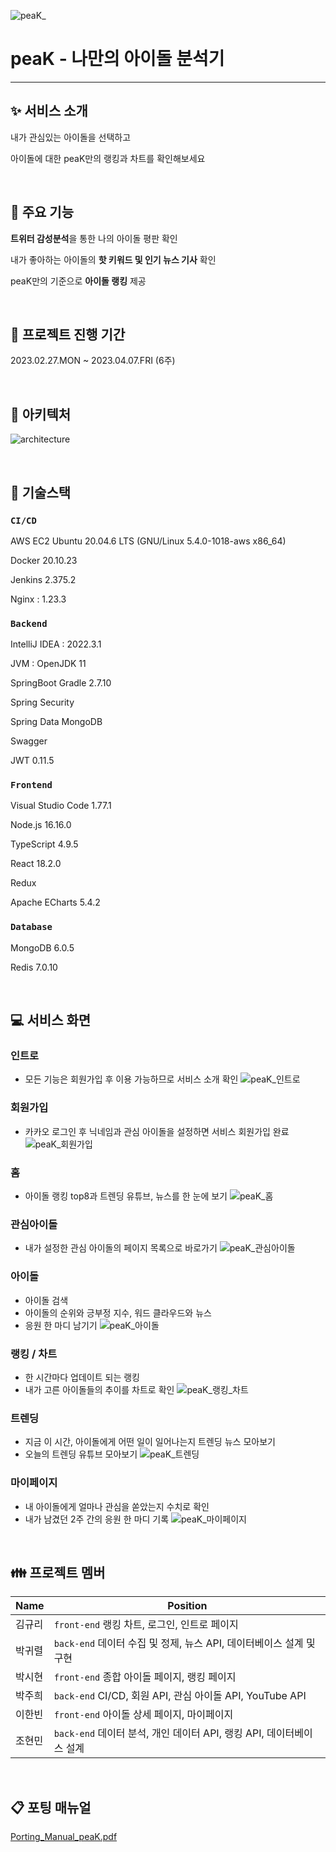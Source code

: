 ![peaK_](https://user-images.githubusercontent.com/110278377/232226574-8626ce7d-3853-426b-9798-8b8e2f2fdcf1.png)

# peaK - 나만의 아이돌 분석기

---

## :sparkles: 서비스 소개

내가 관심있는 아이돌을 선택하고

아이돌에 대한 peaK만의 랭킹과 차트를 확인해보세요

<br/>

## :pushpin: 주요 기능

**트위터 감성분석**을 통한 나의 아이돌 평판 확인

내가 좋아하는 아이돌의 **핫 키워드 및 인기 뉴스 기사** 확인

peaK만의 기준으로 **아이돌 랭킹** 제공

<br/>

## :date: 프로젝트 진행 기간

2023.02.27.MON ~ 2023.04.07.FRI (6주)

<br/>

## :triangular_ruler: 아키텍처

![architecture](https://user-images.githubusercontent.com/110278377/232226556-df7f34ac-c7ec-44bd-b370-a6650ae79a69.png)

<br/>

## :wrench: 기술스택

### `CI/CD`

AWS EC2 Ubuntu 20.04.6 LTS (GNU/Linux 5.4.0-1018-aws x86_64)

Docker 20.10.23

Jenkins 2.375.2

Nginx : 1.23.3

### `Backend`

IntelliJ IDEA : 2022.3.1

JVM : OpenJDK 11

SpringBoot Gradle 2.7.10

Spring Security

Spring Data MongoDB

Swagger

JWT 0.11.5

### `Frontend`

Visual Studio Code 1.77.1

Node.js 16.16.0

TypeScript 4.9.5

React 18.2.0

Redux

Apache ECharts 5.4.2

### `Database`

MongoDB 6.0.5

Redis 7.0.10

<br/>

## :computer: 서비스 화면

### 인트로

- 모든 기능은 회원가입 후 이용 가능하므로 서비스 소개 확인
  ![peaK_인트로](https://user-images.githubusercontent.com/110278377/232226599-d3efa2c4-fad0-4862-b4fa-7223ab7cfc16.gif)

### 회원가입

- 카카오 로그인 후 닉네임과 관심 아이돌을 설정하면 서비스 회원가입 완료
  ![peaK_회원가입](https://user-images.githubusercontent.com/110278377/232226607-ec42fdab-deed-4fab-a19f-38b8d6664202.gif)

### 홈

- 아이돌 랭킹 top8과 트렌딩 유튜브, 뉴스를 한 눈에 보기
  ![peaK_홈](https://user-images.githubusercontent.com/110278377/232226617-2fa2a3c1-f356-4000-b820-fb5a09679ba2.gif)

### 관심아이돌

- 내가 설정한 관심 아이돌의 페이지 목록으로 바로가기
  ![peaK_관심아이돌](https://user-images.githubusercontent.com/110278377/232226622-42c160c0-14b1-4cac-a6eb-28377df58fbb.gif)

### 아이돌

- 아이돌 검색
- 아이돌의 순위와 긍부정 지수, 워드 클라우드와 뉴스
- 응원 한 마디 남기기
  ![peaK_아이돌](https://user-images.githubusercontent.com/110278377/232226627-a6565a08-ad9d-4262-a679-595fc546d63d.gif)

### 랭킹 / 차트

- 한 시간마다 업데이트 되는 랭킹
- 내가 고른 아이돌들의 추이를 차트로 확인
  ![peaK_랭킹_차트](https://user-images.githubusercontent.com/110278377/232226633-1193a911-a464-402e-a4f0-5e4aa9ef744b.gif)

### 트렌딩

- 지금 이 시간, 아이돌에게 어떤 일이 일어나는지 트렌딩 뉴스 모아보기
- 오늘의 트렌딩 유튜브 모아보기
![peaK_트렌딩](https://user-images.githubusercontent.com/110278377/232237783-d476b959-8b4d-41d3-bae6-de694eba7537.gif)

### 마이페이지

- 내 아이돌에게 얼마나 관심을 쏟았는지 수치로 확인
- 내가 남겼던 2주 간의 응원 한 마디 기록
  ![peaK_마이페이지](https://user-images.githubusercontent.com/110278377/232226636-88cbceb4-8986-48ac-b3e4-dbc13410d6ad.gif)

<br/>

## :family: 프로젝트 멤버

| Name   | Position                                                             |
| ------ | -------------------------------------------------------------------- |
| 김규리 | `front-end` 랭킹 차트, 로그인, 인트로 페이지                         |
| 박귀렬 | `back-end` 데이터 수집 및 정제, 뉴스 API, 데이터베이스 설계 및 구현  |
| 박시현 | `front-end` 종합 아이돌 페이지, 랭킹 페이지                          |
| 박주희 | `back-end` CI/CD, 회원 API, 관심 아이돌 API, YouTube API             |
| 이한빈 | `front-end` 아이돌 상세 페이지, 마이페이지                           |
| 조현민 | `back-end` 데이터 분석, 개인 데이터 API, 랭킹 API, 데이터베이스 설계 |

<br/>

## :clipboard: 포팅 매뉴얼

[Porting_Manual_peaK.pdf](./exec/Porting_Manual_peaK.pdf)
